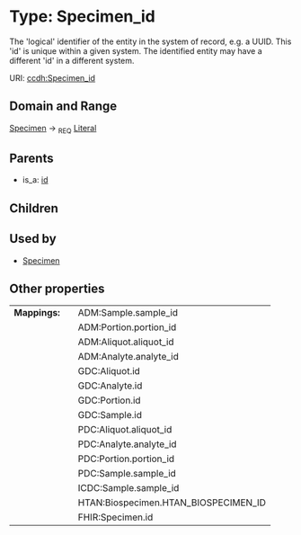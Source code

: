 
# Type: Specimen_id


The 'logical' identifier of the entity in the system of record, e.g. a UUID.  This 'id' is unique within a given system. The identified entity may have a different 'id' in a different system.

URI: [ccdh:Specimen_id](https://ccdh.example.org/ccdh/Specimen_id)


## Domain and Range

[Specimen](Specimen.md) ->  <sub>REQ</sub> [Literal](types/Literal.md)

## Parents

 *  is_a: [id](id.md)

## Children


## Used by

 * [Specimen](Specimen.md)

## Other properties

|  |  |  |
| --- | --- | --- |
| **Mappings:** | | ADM:Sample.sample_id |
|  | | ADM:Portion.portion_id |
|  | | ADM:Aliquot.aliquot_id |
|  | | ADM:Analyte.analyte_id |
|  | | GDC:Aliquot.id |
|  | | GDC:Analyte.id |
|  | | GDC:Portion.id |
|  | | GDC:Sample.id |
|  | | PDC:Aliquot.aliquot_id |
|  | | PDC:Analyte.analyte_id |
|  | | PDC:Portion.portion_id |
|  | | PDC:Sample.sample_id |
|  | | ICDC:Sample.sample_id |
|  | | HTAN:Biospecimen.HTAN_BIOSPECIMEN_ID |
|  | | FHIR:Specimen.id |

